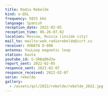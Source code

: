```yaml
---
title: Radio Rebelde
kind: e-QSL
frequency: 5025 kHz
language: Spanish
reception_date: 2022-02-05
reception_time: 06.26-07.02
location: Moscow, Russia (inside city)
mail_to: mailto:web.radiorebelde@icrt.cu
receiver: XHDATA D-808
antenna: YouLoop magnetic loop
station: bauta
youtube_id: G-SRBq06d3w
report_sent: 2022-02-05
responce_sent: 2022-02-07
responce_received: 2022-02-07
serie: rebelde
gallery:
  - /assets/qsl/2022/rebelde/rebelde_2022.jpg
---
```

